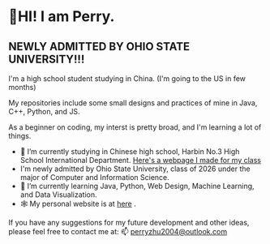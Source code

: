 # 🌄HI! I am Perry. <br> #
## NEWLY ADMITTED BY OHIO STATE UNIVERSITY!!! ##  
I'm a high school student studying in China. (I'm going to the US in few months) <br> 

My repositories include some small designs and practices of mine in Java, C++, Python, and JS. <br>

As a beginner on coding, my interst is pretty broad, and I'm learning a lot of things. <br>
- 🔭 I’m currently studying in Chinese high school, Harbin No.3 High School International Department. [Here's a webpage I made for my class](https://perry2004.github.io/weirdos/)
- I'm newly admitted by Ohio State University, class of 2026 under the major of Computer and Information Science. 
- 🌱 I’m currently learning Java, Python, Web Design, Machine Learning, and Data Visualization. 
- 🕸️ My personal website is at <a href="https://perry2004.github.io">here</a> .  

If you have any suggestions for my future development and other ideas, please feel free to contact me at: 📫 [perryzhu2004@outlook.com](perryzhu2004@outloo)
